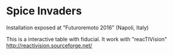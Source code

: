 # Spice Invaders
Installation exposed at "Futuroremoto 2016" (Napoli, Italy)

This is a interactive table with fiducial.
It work with "reacTIVision" http://reactivision.sourceforge.net/
